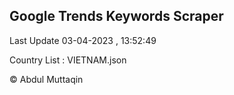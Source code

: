 

## Google Trends Keywords Scraper 
 
Last Update 03-04-2023 , 13:52:49

Country List :
VIETNAM.json



© Abdul Muttaqin 
